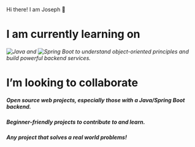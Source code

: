 Hi there! I am Joseph 👋

<h1 color = "Green">I am currently learning on</h1>

   <h6> <img src = "https://img.shields.io/badge/Java-ED8B00?style=for-the-badge&logo=openjdk&logoColor=white" alt="Java"/> and <img src ="https://img.shields.io/badge/Spring_Boot-6DB33F?style=for-the-badge&logo=springboot&logoColor=white" alt="Spring Boot"/> to understand object-oriented principles and build powerful backend services.</h6>
   
   
<h1 color = "Green"> I’m looking to collaborate</h1>

<h5 margin-left = 2px>Open source web projects, especially those with a Java/Spring Boot backend.</h5>
<h5>Beginner-friendly projects to contribute to and learn.</h5>
<h5>Any project that solves a real world problems!</h5>



